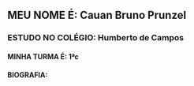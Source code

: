 ## MEU NOME É: Cauan Bruno Prunzel 
### ESTUDO NO COLÉGIO: Humberto de Campos 
#### MINHA TURMA É: 1ªc
#### BIOGRAFIA: 
